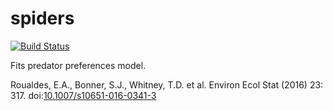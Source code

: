 spiders
=======

[![Build Status](https://travis-ci.org/roualdes/spiders.svg?branch=master)](https://travis-ci.org/roualdes/spiders)

Fits predator preferences model.

Roualdes, E.A., Bonner, S.J., Whitney, T.D. et al. Environ Ecol Stat (2016) 23: 317. doi:[10.1007/s10651-016-0341-3](https://link.springer.com/article/10.1007/s10651-016-0341-3)
